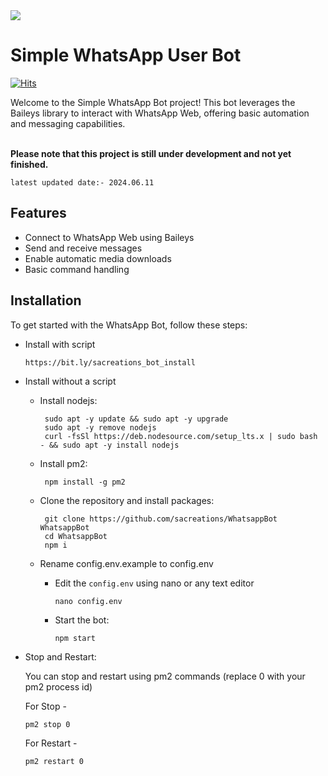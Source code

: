 <img src = "https://i.pinimg.com/originals/72/e9/c3/72e9c33f3327bfb2485c80b3188e41fb.gif">

# Simple WhatsApp User Bot 

[![Hits](https://hits.seeyoufarm.com/api/count/incr/badge.svg?url=https%3A%2F%2Fgithub.com%2Fsacreations%2FWhatsappBot&count_bg=%2379C83D&title_bg=%23555555&icon=&icon_color=%23E7E7E7&title=Views&edge_flat=false)](https://hits.seeyoufarm.com)

Welcome to the Simple WhatsApp Bot project! This bot leverages the Baileys library to interact with WhatsApp Web, offering basic automation and messaging capabilities. 
<br>
<br>

**Please note that this project is still under development and not yet finished.**

`latest updated date:- 2024.06.11`

## Features

- Connect to WhatsApp Web using Baileys
- Send and receive messages
- Enable automatic media downloads
- Basic command handling 


## Installation

To get started with the WhatsApp Bot, follow these steps:

- Install with script

      https://bit.ly/sacreations_bot_install

- Install without a script

     - Install nodejs:

            sudo apt -y update && sudo apt -y upgrade
            sudo apt -y remove nodejs
            curl -fsSl https://deb.nodesource.com/setup_lts.x | sudo bash - && sudo apt -y install nodejs


     - Install pm2:

            npm install -g pm2

     - Clone the repository and install packages:

            git clone https://github.com/sacreations/WhatsappBot WhatsappBot
            cd WhatsappBot
            npm i

     - Rename config.env.example to config.env
      
       - Edit the `config.env` using nano or any text editor

             nano config.env

       - Start the bot:

             npm start

- Stop and Restart:

  You can stop and restart using pm2 commands (replace 0 with your pm2 process id)

  For Stop -

      pm2 stop 0

  For Restart -
  
      pm2 restart 0


